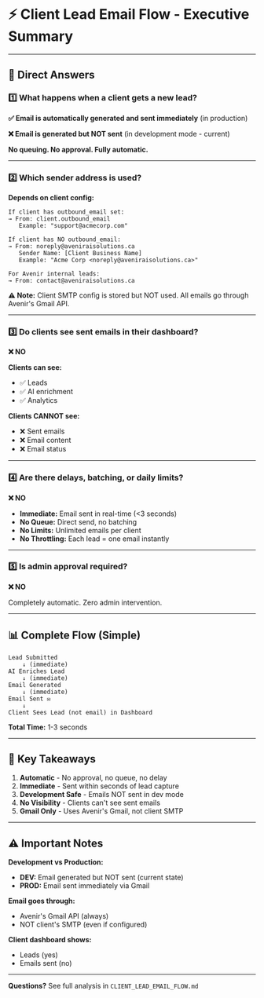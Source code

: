 # ⚡ Client Lead Email Flow - Executive Summary

---

## 🎯 Direct Answers

### 1️⃣ What happens when a client gets a new lead?

**✅ Email is automatically generated and sent immediately** (in production)

**❌ Email is generated but NOT sent** (in development mode - current)

**No queuing. No approval. Fully automatic.**

---

### 2️⃣ Which sender address is used?

**Depends on client config:**

```
If client has outbound_email set:
→ From: client.outbound_email
   Example: "support@acmecorp.com"

If client has NO outbound_email:
→ From: noreply@aveniraisolutions.ca
   Sender Name: [Client Business Name]
   Example: "Acme Corp <noreply@aveniraisolutions.ca>"

For Avenir internal leads:
→ From: contact@aveniraisolutions.ca
```

**⚠️ Note:** Client SMTP config is stored but NOT used. All emails go through Avenir's Gmail API.

---

### 3️⃣ Do clients see sent emails in their dashboard?

**❌ NO**

**Clients can see:**
- ✅ Leads
- ✅ AI enrichment
- ✅ Analytics

**Clients CANNOT see:**
- ❌ Sent emails
- ❌ Email content
- ❌ Email status

---

### 4️⃣ Are there delays, batching, or daily limits?

**❌ NO**

- **Immediate:** Email sent in real-time (<3 seconds)
- **No Queue:** Direct send, no batching
- **No Limits:** Unlimited emails per client
- **No Throttling:** Each lead = one email instantly

---

### 5️⃣ Is admin approval required?

**❌ NO**

Completely automatic. Zero admin intervention.

---

## 📊 Complete Flow (Simple)

```
Lead Submitted
    ↓ (immediate)
AI Enriches Lead
    ↓ (immediate)
Email Generated
    ↓ (immediate)
Email Sent ✉️
    ↓
Client Sees Lead (not email) in Dashboard
```

**Total Time:** 1-3 seconds

---

## 🔑 Key Takeaways

1. **Automatic** - No approval, no queue, no delay
2. **Immediate** - Sent within seconds of lead capture
3. **Development Safe** - Emails NOT sent in dev mode
4. **No Visibility** - Clients can't see sent emails
5. **Gmail Only** - Uses Avenir's Gmail, not client SMTP

---

## ⚠️ Important Notes

**Development vs Production:**
- **DEV:** Email generated but NOT sent (current state)
- **PROD:** Email sent immediately via Gmail

**Email goes through:**
- Avenir's Gmail API (always)
- NOT client's SMTP (even if configured)

**Client dashboard shows:**
- Leads (yes)
- Emails sent (no)

---

**Questions?** See full analysis in `CLIENT_LEAD_EMAIL_FLOW.md`

